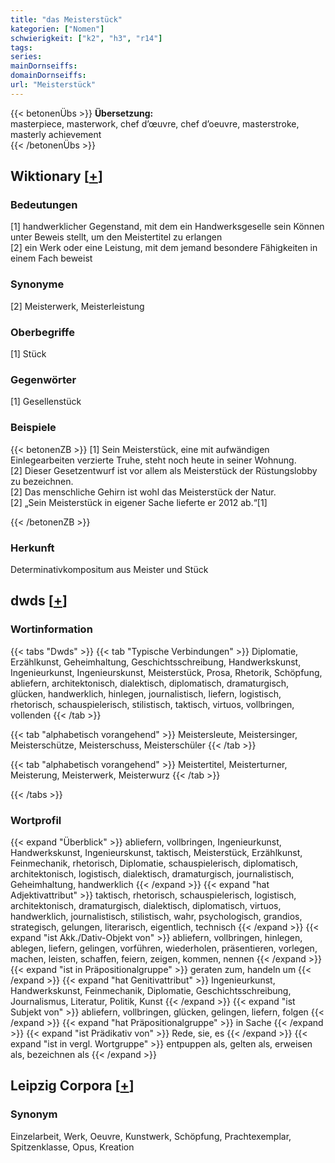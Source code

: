 ```yaml
---
title: "das Meisterstück"
kategorien: ["Nomen"]
schwierigkeit: ["k2", "h3", "r14"]
tags:
series:
mainDornseiffs:
domainDornseiffs:
url: "Meisterstück"
---
```


{{< betonenÜbs >}}
**Übersetzung:**  
masterpiece, masterwork, chef d’œuvre, chef d’oeuvre, masterstroke, masterly achievement  
{{< /betonenÜbs >}}

## Wiktionary [[+](https://de.wiktionary.org/wiki/Meisterstück)]

### Bedeutungen
[1] handwerklicher Gegenstand, mit dem ein Handwerksgeselle sein Können unter Beweis stellt, um den Meistertitel zu erlangen  
[2] ein Werk oder eine Leistung, mit dem jemand besondere Fähigkeiten in einem Fach beweist  

### Synonyme
[2] Meisterwerk, Meisterleistung  

### Oberbegriffe
[1] Stück  

### Gegenwörter
[1] Gesellenstück  

### Beispiele
{{< betonenZB >}}
[1] Sein Meisterstück, eine mit aufwändigen Einlegearbeiten verzierte Truhe, steht noch heute in seiner Wohnung.  
[2] Dieser Gesetzentwurf ist vor allem als Meisterstück der Rüstungslobby zu bezeichnen.  
[2] Das menschliche Gehirn ist wohl das Meisterstück der Natur.  
[2] „Sein Meisterstück in eigener Sache lieferte er 2012 ab.“[1]  

{{< /betonenZB >}}
### Herkunft
Determinativkompositum aus Meister und Stück  



## dwds [[+](https://www.dwds.de/wb/Meisterstück)]

### Wortinformation
{{< tabs "Dwds" >}}
{{< tab "Typische Verbindungen" >}}
Diplomatie, Erzählkunst, Geheimhaltung, Geschichtsschreibung, Handwerkskunst, Ingenieurkunst, Ingenieurskunst, Meisterstück, Prosa, Rhetorik, Schöpfung, abliefern, architektonisch, dialektisch, diplomatisch, dramaturgisch, glücken, handwerklich, hinlegen, journalistisch, liefern, logistisch, rhetorisch, schauspielerisch, stilistisch, taktisch, virtuos, vollbringen, vollenden
{{< /tab >}}

{{< tab "alphabetisch vorangehend" >}}
Meistersleute, Meistersinger, Meisterschütze, Meisterschuss, Meisterschüler
{{< /tab >}}

{{< tab "alphabetisch vorangehend" >}}
Meistertitel, Meisterturner, Meisterung, Meisterwerk, Meisterwurz
{{< /tab >}}

{{< /tabs >}}

### Wortprofil
{{< expand "Überblick" >}} abliefern, vollbringen, Ingenieurkunst, Handwerkskunst, Ingenieurskunst, taktisch, Meisterstück, Erzählkunst, Feinmechanik, rhetorisch, Diplomatie, schauspielerisch, diplomatisch, architektonisch, logistisch, dialektisch, dramaturgisch, journalistisch, Geheimhaltung, handwerklich {{< /expand >}}
{{< expand "hat Adjektivattribut" >}} taktisch, rhetorisch, schauspielerisch, logistisch, architektonisch, dramaturgisch, dialektisch, diplomatisch, virtuos, handwerklich, journalistisch, stilistisch, wahr, psychologisch, grandios, strategisch, gelungen, literarisch, eigentlich, technisch {{< /expand >}}
{{< expand "ist Akk./Dativ-Objekt von" >}} abliefern, vollbringen, hinlegen, ablegen, liefern, gelingen, vorführen, wiederholen, präsentieren, vorlegen, machen, leisten, schaffen, feiern, zeigen, kommen, nennen {{< /expand >}}
{{< expand "ist in Präpositionalgruppe" >}} geraten zum, handeln um {{< /expand >}}
{{< expand "hat Genitivattribut" >}} Ingenieurkunst, Handwerkskunst, Feinmechanik, Diplomatie, Geschichtsschreibung, Journalismus, Literatur, Politik, Kunst {{< /expand >}}
{{< expand "ist Subjekt von" >}} abliefern, vollbringen, glücken, gelingen, liefern, folgen {{< /expand >}}
{{< expand "hat Präpositionalgruppe" >}} in Sache {{< /expand >}}
{{< expand "ist Prädikativ von" >}} Rede, sie, es {{< /expand >}}
{{< expand "ist in vergl. Wortgruppe" >}} entpuppen als, gelten als, erweisen als, bezeichnen als {{< /expand >}}

## Leipzig Corpora [[+](https://corpora.uni-leipzig.de/en/res?word=Meisterstück&corpusId=deu_newscrawl-public_2018)]


### Synonym
Einzelarbeit, Werk, Oeuvre, Kunstwerk, Schöpfung, Prachtexemplar, Spitzenklasse, Opus, Kreation


